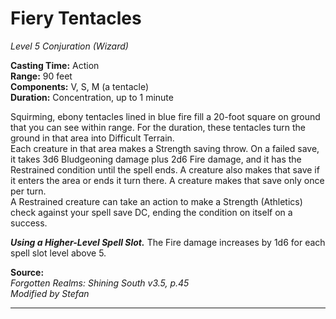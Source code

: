 # Fiery Tentacles
*Level 5 Conjuration (Wizard)*

**Casting Time:** Action  
**Range:** 90 feet  
**Components:** V, S, M (a tentacle)  
**Duration:** Concentration, up to 1 minute

Squirming, ebony tentacles lined in blue fire fill a 20-foot square on ground that you can see within range. For the duration, these tentacles turn the ground in that area into Difficult Terrain.  
Each creature in that area makes a Strength saving throw. On a failed save, it takes 3d6 Bludgeoning damage plus 2d6 Fire damage, and it has the Restrained condition until the spell ends. A creature also makes that save if it enters the area or ends it turn there. A creature makes that save only once per turn.  
A Restrained creature can take an action to make a Strength (Athletics) check against your spell save DC, ending the condition on itself on a success.

***Using a Higher-Level Spell Slot.*** The Fire damage increases by 1d6 for each spell slot level above 5.

**Source:**  
*Forgotten Realms: Shining South v3.5, p.45*  
*Modified by Stefan*  


---